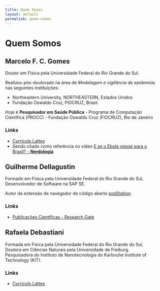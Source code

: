 ```yaml
---
title: Quem Somos
layout: default
permalink: quem-somos
---
```


# Quem Somos

## Marcelo F. C. Gomes

Doutor em Física pela Universidade Federal do Rio Grande do Sul.  

Realizou pós-doutorado na área de _Modelagem e vigilância de epidemias_ nas seguintes instituições:
- Northeastern University, NORTHEASTERN, Estados Unidos
- Fundação Oswaldo Cruz, FIOCRUZ, Brasil.

Hoje é **Pesquisador em Saúde Pública** - Programa de Computação Científica (PROCC) - Fundação Oswaldo Cruz (FIOCRUZ), Rio de Janeiro

### Links

- [Currículo Lattes](http://buscatextual.cnpq.br/buscatextual/visualizacv.do?id=K4739761D0)
- Sendo citado como referência no vídeo [E se o Ebola viesse para o Brasil? - **Nerdologia**](https://youtu.be/CZ0EsnuDKw4?t=80)


## Guilherme Dellagustin

Formado em Física pela Universidade Federal do Rio Grande do Sul, Desenvolvedor de Software na SAP SE.

Autor da extensão de navegador de código aberto [podStation](http://podstation.github.io/).

### Links

- [Publicações Cientificas - Research Gate](https://www.researchgate.net/scientific-contributions/54750021_Guilherme_Dellagustin)

## Rafaela Debastiani

Formada em Física pela Universidade Federal do Rio Grande do Sul, Doutora em Ciências Naturais pela Universidade de Freiburg.  
Pesquisadora do Instituto de Nanotecnologia do Karlsruhe Institute of Technology (KIT).

### Links

- [Currículo Lattes](http://buscatextual.cnpq.br/buscatextual/visualizacv.do?id=K4219186P2)